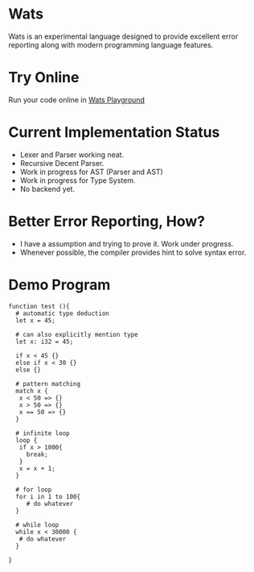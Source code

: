 # Wats

Wats is an experimental language designed to provide excellent error reporting along with modern programming language features.

# Try Online

Run your code online in [Wats Playground](https://abhilekhgautam.github.io/wats-playground/src/playground.html)

# Current Implementation Status
- Lexer and Parser working neat.
- Recursive Decent Parser.
- Work in progress for AST (Parser and AST)
- Work in progress for Type System.
- No backend yet.

# Better Error Reporting, How?
- I have a assumption and trying to prove it. Work under progress.
- Whenever possible, the compiler provides hint to solve syntax error.

# Demo Program
```
function test (){
  # automatic type deduction
  let x = 45;

  # can also explicitly mention type
  let x: i32 = 45;

  if x < 45 {}
  else if x < 30 {}
  else {}

  # pattern matching
  match x {
   x < 50 => {}
   x > 50 => {}
   x == 50 => {}
  }

  # infinite loop
  loop {
   if x > 1000{
     break;
   }
   x = x + 1;
  }

  # for loop
  for i in 1 to 100{
     # do whatever
  }

  # while loop
  while x < 30000 {
   # do whatever
  }

}
```

